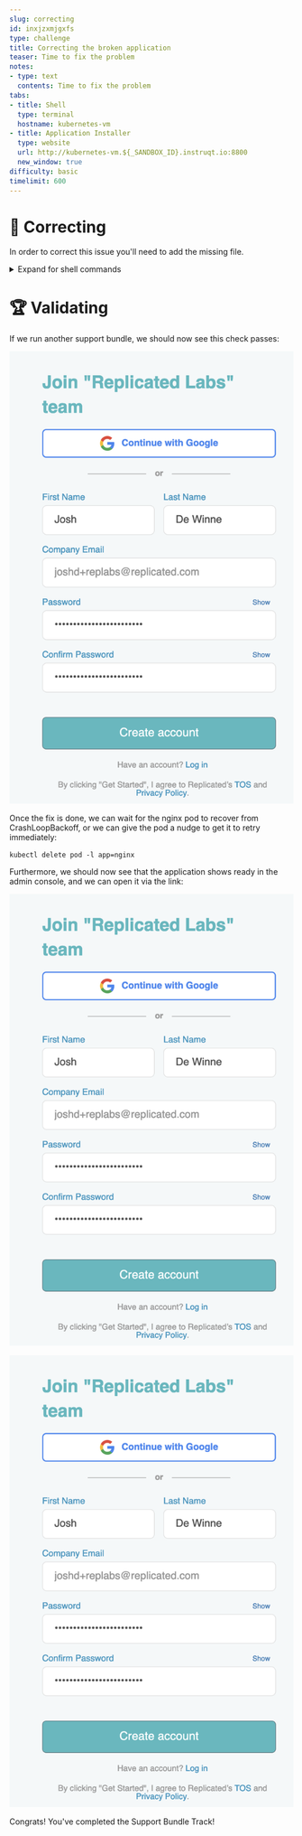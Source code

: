 ```yaml
---
slug: correcting
id: inxjzxmjgxfs
type: challenge
title: Correcting the broken application
teaser: Time to fix the problem
notes:
- type: text
  contents: Time to fix the problem
tabs:
- title: Shell
  type: terminal
  hostname: kubernetes-vm
- title: Application Installer
  type: website
  url: http://kubernetes-vm.${_SANDBOX_ID}.instruqt.io:8800
  new_window: true
difficulty: basic
timelimit: 600
---
```


🐚 Correcting
===============

In order to correct this issue you'll need to add the missing file.

<details>
  <summary>Expand for shell commands</summary>

```
sudo touch /etc/support/config.txt
sudo chmod 400 /etc/support/config.txt
```
</details>

🏆  Validating
===============

If we run another support bundle, we should now see this check passes:

![check-passes](../assets/check-passes.png)

Once the fix is done, we can wait for the nginx pod to recover from CrashLoopBackoff, or we can give the pod a nudge to get it to retry immediately:

```text
kubectl delete pod -l app=nginx
```

Furthermore, we should now see that the application shows ready in the admin console, and we can open it via the link:

![app-ready](../assets/app-ready.png)

![congrats-page](../assets/congrats-page.png)

Congrats! You've completed the Support Bundle Track!
